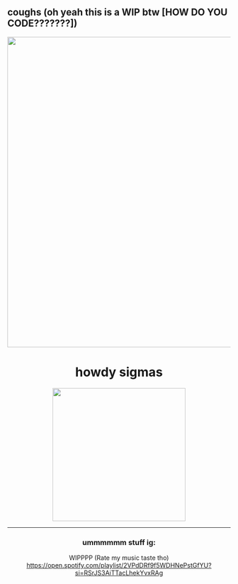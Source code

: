 ## coughs (oh yeah this is a WIP btw [HOW DO YOU CODE???????])
<div id="header" align="center">
  <img src="https://img1.picmix.com/output/stamp/normal/3/9/6/2/2652693_7403f.png" width="700"/>
  <div id="badges">
  <img src="https://komarev.com/ghpvc/?username=piggeonna&style=plastic-square&color=c92644" alt=""/>
    <h1>
    howdy sigmas
  </div>
  <div align="center">
  <img src="https://en.picmix.com/pic/download?picId=11986830&key=b1713" width="300" height="300"/>
</div>

---

### ummmmmm stuff ig:
WIPPPP
(Rate my music taste tho)
https://open.spotify.com/playlist/2VPdDRf9f5WDHNePstGfYU?si=RSrJS3AiTTacLhekYvxRAg
  
  

<!--
**Piggeonna/piggeonna** is a ✨ _special_ ✨ repository because its `README.md` (this file) appears on your GitHub profile.

Here are some ideas to get you started:

- 🔭 I’m currently working on ...
- 🌱 I’m currently learning ...
- 👯 I’m looking to collaborate on ...
- 🤔 I’m looking for help with ...
- 💬 Ask me about ...
- 📫 How to reach me: ...
- 😄 Pronouns: ...
- ⚡ Fun fact: ...
-->
